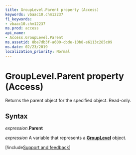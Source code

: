 ```yaml
---
title: GroupLevel.Parent property (Access)
keywords: vbaac10.chm12237
f1_keywords:
- vbaac10.chm12237
ms.prod: access
api_name:
- Access.GroupLevel.Parent
ms.assetid: 8be7db3f-a600-cbde-10b8-e6113c285c09
ms.date: 02/23/2019
localization_priority: Normal
---
```



# GroupLevel.Parent property (Access)

Returns the parent object for the specified object. Read-only.


## Syntax

_expression_.**Parent**

_expression_ A variable that represents a **[GroupLevel](Access.GroupLevel.md)** object.




[!include[Support and feedback](~/includes/feedback-boilerplate.md)]